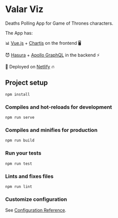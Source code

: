 # Valar Viz

Deaths Polling App for Game of Thrones characters.

The App has: 

📊 [Vue.js](https://vuejs.org/) + [Chartjs](https://www.chartjs.org/) on the frontend 🖥️

😈 [Hasura](https://hasura.io/) + [Apollo GraphQL](https://www.apollographql.com/) in the backend ⚡

🚀 Deployed on [Netlify](https://www.netlify.com/) 🔥

## Project setup
```
npm install
```

### Compiles and hot-reloads for development
```
npm run serve
```

### Compiles and minifies for production
```
npm run build
```

### Run your tests
```
npm run test
```

### Lints and fixes files
```
npm run lint
```

### Customize configuration
See [Configuration Reference](https://cli.vuejs.org/config/).
